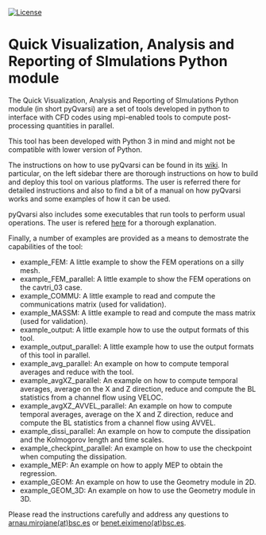 [![License](https://img.shields.io/badge/license-MIT-orange)](https://opensource.org/licenses/mit)

# Quick Visualization, Analysis and Reporting of SImulations Python module

The Quick Visualization, Analysis and Reporting of SImulations Python module (in short pyQvarsi) are a set of tools developed in python to interface with CFD codes using mpi-enabled tools to compute post-processing quantities in parallel.

This tool has been developed with Python 3 in mind and might not be compatible with lower version of Python.

The instructions on how to use pyQvarsi can be found in its [wiki](https://gitlab.com/ArnauMiro/pyQvarsi/-/wikis/home). In particular, on the left sidebar there are thorough instructions on how to build and deploy this tool on various platforms. The user is referred there for detailed instructions and also to find a bit of a manual on how pyQvarsi works and some examples of how it can be used.

pyQvarsi also includes some executables that run tools to perform usual operations. The user is refered [here](https://gitlab.com/ArnauMiro/pyQvarsi/-/wikis/Scripts) for a thorough explanation.

Finally, a number of examples are provided as a means to demostrate the capabilities of the tool:
* example_FEM: A little example to show the FEM operations on a silly mesh.
* example_FEM_parallel: A little example to show the FEM operations on the cavtri_03 case.
* example_COMMU: A little example to read and compute the communications matrix (used for validation).
* example_MASSM: A little example to read and compute the mass matrix (used for validation).
* example_output: A little example how to use the output formats of this tool.
* example_output_parallel: A little example how to use the output formats of this tool in parallel.
* example_avg_parallel: An example on how to compute temporal averages and reduce with the tool.
* example_avgXZ_parallel: An example on how to compute temporal averages, average on the X and Z direction, reduce and compute the BL statistics from a channel flow using VELOC.
* example_avgXZ_AVVEL_parallel: An example on how to compute temporal averages, average on the X and Z direction, reduce and compute the BL statistics from a channel flow using AVVEL.
* example_dissi_parallel: An example on how to compute the dissipation and the Kolmogorov length and time scales.
* example_checkpint_parallel: An example on how to use the checkpoint when computing the dissipation.
* example_MEP: An example on how to apply MEP to obtain the regression.
* example_GEOM: An example on how to use the Geometry module in 2D.
* example_GEOM_3D: An example on how to use the Geometry module in 3D.

Please read the instructions carefully and address any questions to [arnau.mirojane(at)bsc.es](mailto:arnau.mirojane@bsc.es) or [benet.eiximeno(at)bsc.es](mailto:benet.eiximeno@bsc.es).
